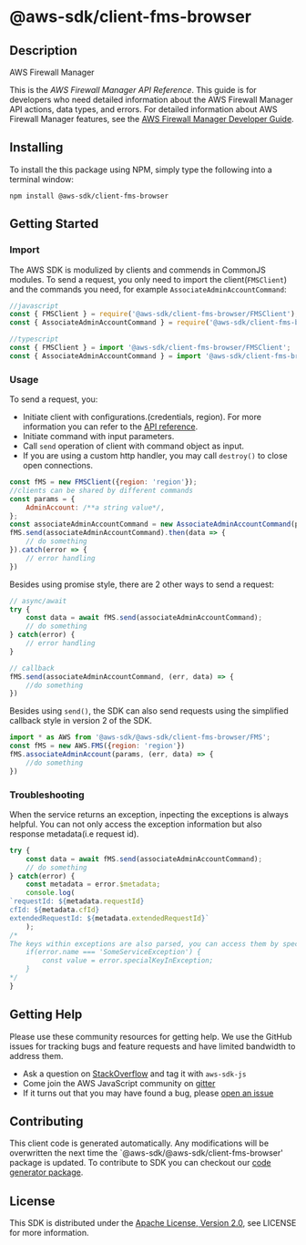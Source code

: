 # @aws-sdk/client-fms-browser

## Description

<fullname>AWS Firewall Manager</fullname> <p>This is the <i>AWS Firewall Manager API Reference</i>. This guide is for developers who need detailed information about the AWS Firewall Manager API actions, data types, and errors. For detailed information about AWS Firewall Manager features, see the <a href="https://docs.aws.amazon.com/waf/latest/developerguide/fms-chapter.html">AWS Firewall Manager Developer Guide</a>.</p>

## Installing

To install the this package using NPM, simply type the following into a terminal window: 

```
npm install @aws-sdk/client-fms-browser
```

## Getting Started

### Import

The AWS SDK is modulized by clients and commends in CommonJS modules. To send a request, you only need to import the client(`FMSClient`) and the commands you need, for example `AssociateAdminAccountCommand`:

```javascript
//javascript
const { FMSClient } = require('@aws-sdk/client-fms-browser/FMSClient');
const { AssociateAdminAccountCommand } = require('@aws-sdk/client-fms-browser/commands/AssociateAdminAccountCommand');
```

```javascript
//typescript
const { FMSClient } = import '@aws-sdk/client-fms-browser/FMSClient';
const { AssociateAdminAccountCommand } = import '@aws-sdk/client-fms-browser/commands/AssociateAdminAccountCommand';
```

### Usage

To send a request, you:

* Initiate client with configurations.(credentials, region). For more information you can refer to the [API reference][].
* Initiate command with input parameters.
* Call `send` operation of client with command object as input.
* If you are using a custom http handler, you may call `destroy()` to close open connections. 

```javascript
const fMS = new FMSClient({region: 'region'});
//clients can be shared by different commands
const params = {
    AdminAccount: /**a string value*/,
};
const associateAdminAccountCommand = new AssociateAdminAccountCommand(params);
fMS.send(associateAdminAccountCommand).then(data => {
    // do something
}).catch(error => {
    // error handling
})
```

Besides using promise style, there are 2 other ways to send a request:

```javascript
// async/await
try {
    const data = await fMS.send(associateAdminAccountCommand);
    // do something
} catch(error) {
    // error handling
}
```

```javascript
// callback
fMS.send(associateAdminAccountCommand, (err, data) => {
    //do something
})
```
 
Besides using `send()`, the SDK can also send requests using the simplified callback style in version 2 of the SDK.

```javascript
import * as AWS from '@aws-sdk/@aws-sdk/client-fms-browser/FMS';
const fMS = new AWS.FMS({region: 'region'})
fMS.associateAdminAccount(params, (err, data) => {
    //do something
})

```

### Troubleshooting 

When the service returns an exception, inpecting the exceptions is always helpful. You can not only access the exception information but also response metadata(i.e request id).

```javascript
try {
    const data = await fMS.send(associateAdminAccountCommand);
    // do something
} catch(error) {
    const metadata = error.$metadata;
    console.log(
`requestId: ${metadata.requestId}
cfId: ${metadata.cfId}
extendedRequestId: ${metadata.extendedRequestId}`
    );
/*
The keys within exceptions are also parsed, you can access them by specifying exception names like below:
    if(error.name === 'SomeServiceException') {
        const value = error.specialKeyInException;
    }
*/
}
```

## Getting Help

Please use these community resources for getting help. We use the GitHub issues for tracking bugs and feature requests and have limited bandwidth to address them.

 * Ask a question on [StackOverflow](https://stackoverflow.com/questions/tagged/aws-sdk-js) and tag it with `aws-sdk-js`
 * Come join the AWS JavaScript community on [gitter](https://gitter.im/aws/aws-sdk-js-v3)
 * If it turns out that you may have found a bug, please [open an issue](https://github.com/aws/aws-sdk-js-v3/issues)

## Contributing
 
This client code is generated automatically. Any modifications will be overwritten the next time the `@aws-sdk/@aws-sdk/client-fms-browser' package is updated. To contribute to SDK you can checkout our [code generator package][].

## License

This SDK is distributed under the
[Apache License, Version 2.0](http://www.apache.org/licenses/LICENSE-2.0),
see LICENSE for more information.

[code generator package]: https://github.com/aws/aws-sdk-js-v3/tree/master/packages/service-types-generator

[API reference]: https://docs.aws.amazon.com/AWSJavaScriptSDK/latest/
